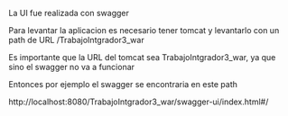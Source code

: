 La UI fue realizada con swagger

Para levantar la aplicacion es necesario tener tomcat y levantarlo con un path de URL /TrabajoIntgrador3_war

Es importante que la URL del tomcat sea TrabajoIntgrador3_war, ya que sino el swagger no va a funcionar

Entonces por ejemplo el swagger se encontraria en este path

http://localhost:8080/TrabajoIntgrador3_war/swagger-ui/index.html#/